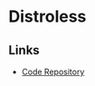 # Distroless

<!--
Chainguard
-->

## Links

- [Code Repository](https://github.com/GoogleContainerTools/distroless)

<!-- ## Dockerfile -->

<!-- ```Dockerfile
FROM gcr.io/distroless/base

COPY --from=builder /app/server /server

EXPOSE 3000

CMD ["/server"]
``` -->
